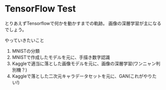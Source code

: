 # TensorFlow Test
とりあえずTensorflowで何かを動かすまでの軌跡。
画像の深層学習が主になるでしょう。

やっていきたいこと

1. MNISTの分類
2. MNISTで作成したモデルを元に、手描き数字認識
3. Kaggleで適当に落とした画像モデルを元に、画像の深層学習(ワンニャン判別機？)
4. Kaggleで落とした二次元キャラデータセットを元に、GAN(これがやりたい!)

